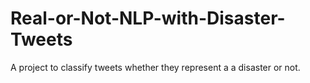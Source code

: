 # Real-or-Not-NLP-with-Disaster-Tweets
A project to classify tweets whether they represent a a disaster or not.
